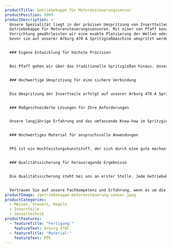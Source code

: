 ```yaml
---
productTitle: Getriebekappe für Motorensteuerungssensor
productPosition: 9999
productDescription: >-
  Unsere Spezialität liegt in der präzisen Umspritzung von Insertteilen, wie der
  Getriebekappe für Motorensteuerungssensoren. Mit einer von Pfaff konzipierten
  Vorrichtung gewährleisten wir eine exakte Platzierung der Wellen oder Stifte,
  bevor sie auf unserer Arburg 470 A Spritzgießmaschine umspritzt werden.


  ### Eigene Entwicklung für höchste Präzision


  Bei Pfaff gehen wir über das traditionelle Spritzgießen hinaus. Unsere Fachkompetenz zeigt sich in der Entwicklung und Konzeption eigener Vorrichtungen und Technologien, die eine hervorragende Präzision und Qualität ermöglichen. Die von uns entwickelte Vorrichtung für die Getriebekappe garantiert eine akkurate Ausrichtung der Insertteile, was entscheidend für den Umspritzprozess ist.


  ### Hochwertige Umspritzung für eine sichere Verbindung


  Die Umspritzung der Insertteile erfolgt auf unserer Arburg 470 A Spritzgießmaschine. Mit ihrer leistungsstarken Technologie und präzisen Steuerung ermöglicht sie eine gleichmäßige und hochwertige Umspritzung der Getriebekappe. Durch unsere eigene Entwicklung und Anpassung der Vorrichtung erreichen wir eine optimale Haftung der Einzelteile und gewährleisten eine sichere und dauerhafte Verbindung.


  ### Maßgeschneiderte Lösungen für Ihre Anforderungen


  Unsere langjährige Erfahrung und das umfassende Know-how im Spritzgießverfahren ermöglichen es uns, individuelle Lösungen zu entwickeln, die den spezifischen Anforderungen unserer Kunden gerecht werden. Gemeinsam mit Ihnen arbeiten wir eng zusammen, um Ihre Bedürfnisse zu verstehen und die optimale Fertigungsmethode für Ihre Getriebekappen aus PPS zu finden.


  ### Hochwertiges Material für anspruchsvolle Anwendungen


  PPS ist ein Hochleistungskunststoff, der sich durch eine gute mechanische Festigkeit auszeichnet. Er ist chemikalien- und korrosionsbeständig und resistent gegen Wasser und Dampf, was ihn zu einer idealen Wahl für anspruchsvolle Anwendungen wie die Antriebstechnik macht.


  ### Qualitätssicherung für herausragende Ergebnisse


  Die Qualitätssicherung steht bei uns an erster Stelle. Jede Getriebekappe unterliegt einer strengen Qualitätskontrolle, um sicherzustellen, dass sie den anspruchsvollen Standards in der Motorensteuerung entspricht. Unsere eigene Entwicklung und präzise Fertigungstechnologie gewährleisten herausragende Ergebnisse, auf die Sie sich verlassen können.


  Vertrauen Sie auf unsere Fachkompetenz und Erfahrung, wenn es um die präzise Umspritzung von Getriebekappen und anderen Insertteilen aus PPS geht. Unser Engagement für Qualität und unsere kontinuierliche Weiterentwicklung machen uns zu einem verlässlichen Partner für Ihre individuellen Fertigungsanforderungen.
productImage: /getriebekappe-motorensteuerung-sensor.jpeg
productCategories:
  - Messen, Steuern, Regeln
  - Insertteile
  - Sensortechnik
productFeatures:
  - featureTitle: "Fertigung:"
    featureText: Arburg 470C
  - featureTitle: "Material:"
    featureText: PPS
---
```

